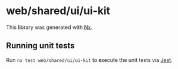 # web/shared/ui/ui-kit

This library was generated with [Nx](https://nx.dev).

## Running unit tests

Run `nx test web/shared/ui/ui-kit` to execute the unit tests via [Jest](https://jestjs.io).
